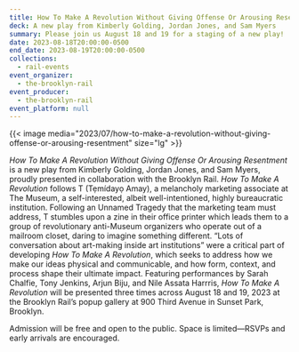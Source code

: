 ```yaml
---
title: How To Make A Revolution Without Giving Offense Or Arousing Resentment
deck: A new play from Kimberly Golding, Jordan Jones, and Sam Myers
summary: Please join us August 18 and 19 for a staging of a new play!
date: 2023-08-18T20:00:00-0500
end_date: 2023-08-19T20:00:00-0500
collections:
  - rail-events
event_organizer:
  - the-brooklyn-rail
event_producer:
  - the-brooklyn-rail
event_platform: null
---
```

{{< image media="2023/07/how-to-make-a-revolution-without-giving-offense-or-arousing-resentment" size="lg" >}}

*How To Make A Revolution Without Giving Offense Or Arousing Resentment* is a new play from Kimberly Golding, Jordan Jones, and Sam Myers, proudly presented in collaboration with the Brooklyn Rail. *How To Make A Revolution* follows T (Tẹmídayọ Amay), a melancholy marketing associate at The Museum, a self-interested, albeit well-intentioned, highly bureaucratic institution. Following an Unnamed Tragedy that the marketing team must address, T stumbles upon a zine in their office printer which leads them to a group of revolutionary anti-Museum organizers who operate out of a mailroom closet, daring to imagine something different. “Lots of conversation about art-making inside art institutions” were a critical part of developing *How To Make A Revolution*, which seeks to address how we make our ideas physical and communicable, and how form, context, and process shape their ultimate impact. Featuring performances by Sarah Chalfie, Tony Jenkins, Arjun Biju, and Nile Assata Harrris, *How To Make A Revolution* will be presented three times across August 18 and 19, 2023 at the Brooklyn Rail’s popup gallery at 900 Third Avenue in Sunset Park, Brooklyn. 

Admission will be free and open to the public. Space is limited—RSVPs and early arrivals are encouraged.